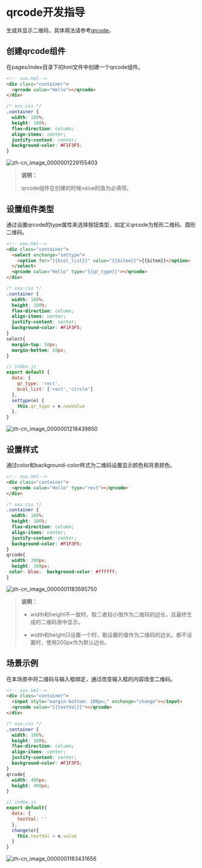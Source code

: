 # qrcode开发指导
<!--Kit: ArkUI-->
<!--Subsystem: ArkUI-->
<!--Owner: @liyujie43-->
<!--Designer: @weixin_52725220-->
<!--Tester: @xiong0104-->
<!--Adviser: @HelloCrease-->

生成并显示二维码，具体用法请参考[qrcode](../reference/apis-arkui/arkui-js/js-components-basic-qrcode.md)。


## 创建qrcode组件

在pages/index目录下的hml文件中创建一个qrcode组件。


```html
<!-- xxx.hml-->
<div class="container">
  <qrcode value="Hello"></qrcode>
</div>
```


```css
/* xxx.css */
.container {
  width: 100%;
  height: 100%;
  flex-direction: column;
  align-items: center;
  justify-content: center;
  background-color: #F1F3F5;
}
```

![zh-cn_image_0000001229155403](figures/zh-cn_image_0000001229155403.png)

> **说明：** 
>
> qrcode组件在创建的时候value的值为必填项。


## 设置组件类型

通过设置qrcode的type属性来选择按钮类型，如定义qrcode为矩形二维码、圆形二维码。


```html
<!-- xxx.hml-->
<div class="container">
  <select onchange="settype">
    <option for="{{bcol_list}}" value="{{$item}}">{{$item}}</option>
  </select>
  <qrcode value="Hello" type="{{qr_type}}"></qrcode>
</div>
```


```css
/* xxx.css */
.container {
  width: 100%;
  height: 100%;
  flex-direction: column;
  align-items: center;
  justify-content: center;
  background-color: #F1F3F5;
}
select{
  margin-top: 50px;
  margin-bottom: 50px;
}
```


```js
// index.js
export default {
  data: {
    qr_type: 'rect',
    bcol_list: ['rect','circle']
  },
  settype(e) {
    this.qr_type = e.newValue 
  },
}
```

![zh-cn_image_0000001218439850](figures/zh-cn_image_0000001218439850.gif)


## 设置样式

通过color和background-color样式为二维码设置显示颜色和背景颜色。


```html
<!-- xxx.hml-->
<div class="container">
  <qrcode value="Hello" type="rect"></qrcode>
</div>
```


```css
/* xxx.css */
.container {
  width: 100%;
  height: 100%;
  flex-direction: column;
  align-items: center;
  justify-content: center;
  background-color: #F1F3F5;
}
qrcode{
  width: 300px;
  height: 300px;
 color: blue;  background-color: #ffffff;
}
```

![zh-cn_image_0000001183595750](figures/zh-cn_image_0000001183595750.png)

> **说明：**
> - width和height不一致时，取二者较小值作为二维码的边长，且最终生成的二维码居中显示。
>
> - width和height只设置一个时，取设置的值作为二维码的边长。都不设置时，使用200px作为默认边长。
>


## 场景示例

在本场景中将二维码与输入框绑定，通过改变输入框的内容改变二维码。


```html
<!-- xxx.hml-->
<div class="container">
  <input style="margin-bottom: 100px;" onchange="change"></input>
  <qrcode value="{{textVal}}"></qrcode>
</div>
```


```css
/* xxx.css */
.container {
  width: 100%;
  height: 100%;
  flex-direction: column;
  align-items: center;
  justify-content: center;
  background-color: #F1F3F5;
}
qrcode{
  width: 400px;
  height: 400px;
}
```


```js
// index.js
export default{
  data: {
    textVal: ''
  },
  change(e){
    this.textVal = e.value
  }
}
```

![zh-cn_image_0000001183431656](figures/zh-cn_image_0000001183431656.gif)
